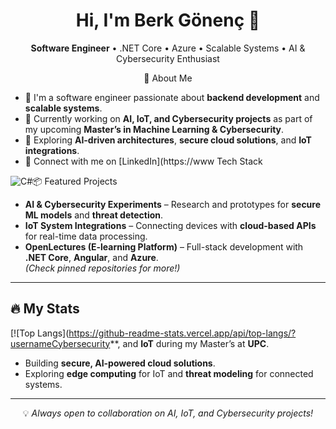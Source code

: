 <h1 align="center">Hi, I'm Berk Gönenç 👋</h1>
<p align="center">
  <b>Software Engineer</b> • .NET Core • Azure • Scalable Systems • AI & Cybersecurity Enthusiast
</p>

<p align="center">
  <a hrefberkgonencc@gmail.com
    <img alt="Email" src="https://img.shields.io/badge/Email-berkgonencc%40gmail.com-D14836?style=for-the-badge&logo=g </a>
  <a href="https://www.linkedin.com/innc
    <img alt="LinkedIn" src="https://img.shields.io/badge/LinkedIn-Berk%20Ge-badge&logo=linkedin&logoColor=white
  </a>
  https://github.com/berkgonencc
    https://img.shields.io/badge/GitHub-berkgonencc-181717?style=for-the-badge&logo=github&logoColor=white
  </a>
</p>

---

## 🚀 About Me
- 🤝 I'm a software engineer passionate about **backend development** and **scalable systems**.
- 🔭 Currently working on **AI, IoT, and Cybersecurity projects** as part of my upcoming **Master’s in Machine Learning & Cybersecurity**.
- 🌱 Exploring **AI-driven architectures**, **secure cloud solutions**, and **IoT integrations**.
- 💬 Connect with me on [LinkedIn](https://www Tech Stack
<div>
  <img src="https://github.com/devicons/devicon/blob/master/icons/csharp/csharp-original.svg" title="C#" alt="C#" width="40" height="40"/blob/master/icons/dot-net/dot-net-original-wordmark.svg" title=".NET" alt=".NET" width="40s/devicon/blob/master/icons/python/python-original-wordmark.svg" title="Python" alt="Python" widths/devicon/blob/master/icons/javascript/javascript-original.svg" title="thub.com/devicons/devicon/blob/master/icons/typescript/typescript-original.svg&nbsp;
  https://github.com/devicons/devicon/blob/master/icons/angularjs/angularjs-original.svg&nbsp;
  <img src="https://github.com/devicons/devicon/blob/master/icons/react/react-original-wordmark.svg" title="React" alt="React" width="40" height="ob/master/icons/vuejs/vuejs-original-wordbsp;
  <img src="https://github.com/devicons/devicon/blob/master/icons/html5/html5-original.svg" title="HTML5" alt="HTMLom/devicons/devicon/blob/master/icons/css3/css3-plain-wordmark.svg" title="CSSps://github.com/devicons/devicon/blob/master/icons/bootstrap/bootstrap-plain-wordmark.svg" title="Bootstrap" alt="Bootstrap" width="n/blob/master/icons/microsoftsqlserver/microsoftsqlserver-plain-wordmark.svg" title="MSSQL" alt="MSSQL" width="40" heightblob/master/icons/postgresql/postgresql-original-wordmark.svg" title="PostgreSQL" alt="PostgreSQL" width="40" heightr/icons/nodejs/nodejs-original-wordmark.svg" title="NodeJS" alt="NodeJS" width="40" heightob/master/icons/azure/azure-original-wordmark.svg" title="Azure" alt="Azure" width="40" height="ob/master/icons/docker/docker-plain-wordmark.svg" title="Docker" alt="Dockerevicon/blob/master/icons/redis/redis-original-wordmark.svg&nbsp;
</div>

---

## 📦 Featured Projects
- **AI & Cybersecurity Experiments** – Research and prototypes for **secure ML models** and **threat detection**.
- **IoT System Integrations** – Connecting devices with **cloud-based APIs** for real-time data processing.
- **OpenLectures (E-learning Platform)** – Full-stack development with **.NET Core**, **Angular**, and **Azure**.  
*(Check pinned repositories for more!)*

---

## :fire: My Stats
[![Top Langs](https://github-readme-stats.vercel.app/api/top-langs/?usernameCybersecurity**, and **IoT** during my Master’s at **UPC**.
- Building **secure, AI-powered cloud solutions**.
- Exploring **edge computing** for IoT and **threat modeling** for connected systems.

---

<p align="center">
  💡 <i>Always open to collaboration on AI, IoT, and Cybersecurity projects!</i>
</p>
